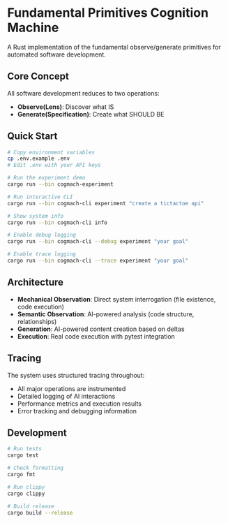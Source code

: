 # Fundamental Primitives Cognition Machine

A Rust implementation of the fundamental observe/generate primitives for automated software development.

## Core Concept

All software development reduces to two operations:
- **Observe(Lens)**: Discover what IS
- **Generate(Specification)**: Create what SHOULD BE

## Quick Start

```bash
# Copy environment variables
cp .env.example .env
# Edit .env with your API keys

# Run the experiment demo
cargo run --bin cogmach-experiment

# Run interactive CLI
cargo run --bin cogmach-cli experiment "create a tictactoe api"

# Show system info
cargo run --bin cogmach-cli info

# Enable debug logging
cargo run --bin cogmach-cli --debug experiment "your goal"

# Enable trace logging
cargo run --bin cogmach-cli --trace experiment "your goal"
```

## Architecture

- **Mechanical Observation**: Direct system interrogation (file existence, code execution)
- **Semantic Observation**: AI-powered analysis (code structure, relationships)
- **Generation**: AI-powered content creation based on deltas
- **Execution**: Real code execution with pytest integration

## Tracing

The system uses structured tracing throughout:
- All major operations are instrumented
- Detailed logging of AI interactions
- Performance metrics and execution results
- Error tracking and debugging information

## Development

```bash
# Run tests
cargo test

# Check formatting
cargo fmt

# Run clippy
cargo clippy

# Build release
cargo build --release
```
